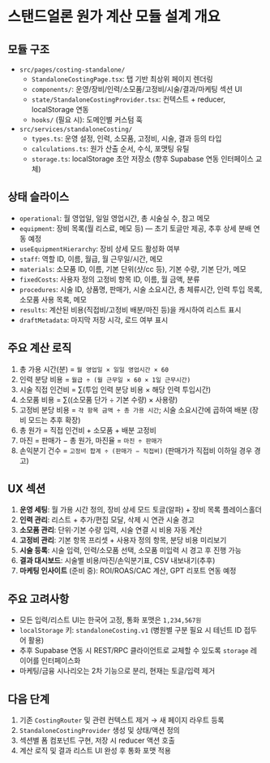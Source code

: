 # 스탠드얼론 원가 계산 모듈 설계 개요

## 모듈 구조
- `src/pages/costing-standalone/`
  - `StandaloneCostingPage.tsx`: 탭 기반 최상위 페이지 렌더링
  - `components/`: 운영/장비/인력/소모품/고정비/시술/결과/마케팅 섹션 UI
  - `state/StandaloneCostingProvider.tsx`: 컨텍스트 + reducer, localStorage 연동
  - `hooks/` (필요 시): 도메인별 커스텀 훅
- `src/services/standaloneCosting/`
  - `types.ts`: 운영 설정, 인력, 소모품, 고정비, 시술, 결과 등의 타입
  - `calculations.ts`: 원가 산출 순서, 수식, 포맷팅 유틸
  - `storage.ts`: localStorage 초안 저장소 (향후 Supabase 연동 인터페이스 교체)

## 상태 슬라이스
- `operational`: 월 영업일, 일일 영업시간, 총 시술실 수, 참고 메모
- `equipment`: 장비 목록(월 리스료, 메모 등) — 초기 토글만 제공, 추후 상세 분배 연동 예정
- `useEquipmentHierarchy`: 장비 상세 모드 활성화 여부
- `staff`: 역할 ID, 이름, 월급, 월 근무일/시간, 메모
- `materials`: 소모품 ID, 이름, 기본 단위(샷/cc 등), 기본 수량, 기본 단가, 메모
- `fixedCosts`: 사용자 정의 고정비 항목 ID, 이름, 월 금액, 분류
- `procedures`: 시술 ID, 상품명, 판매가, 시술 소요시간, 총 체류시간, 인력 투입 목록, 소모품 사용 목록, 메모
- `results`: 계산된 비용(직접비/고정비 배분/마진 등)을 캐시하여 리스트 표시
- `draftMetadata`: 마지막 저장 시각, 로드 여부 표시

## 주요 계산 로직
1. 총 가용 시간(분) = `월 영업일 × 일일 영업시간 × 60`
2. 인력 분당 비용 = `월급 ÷ (월 근무일 × 60 × 1일 근무시간)`
3. 시술 직접 인건비 = ∑(투입 인력 분당 비용 × 해당 인력 투입시간)
4. 소모품 비용 = ∑((소모품 단가 ÷ 기본 수량) × 사용량)
5. 고정비 분당 비용 = `각 항목 금액 ÷ 총 가용 시간`; 시술 소요시간에 곱하여 배분 (장비 모드는 추후 확장)
6. 총 원가 = 직접 인건비 + 소모품 + 배분 고정비
7. 마진 = 판매가 − 총 원가, 마진율 = `마진 ÷ 판매가`
8. 손익분기 건수 = `고정비 합계 ÷ (판매가 − 직접비)` (판매가가 직접비 이하일 경우 경고)

## UX 섹션
1. **운영 세팅**: 월 가용 시간 정의, 장비 상세 모드 토글(알파) + 장비 목록 플레이스홀더
2. **인력 관리**: 리스트 + 추가/편집 모달, 삭제 시 연관 시술 경고
3. **소모품 관리**: 단위·기본 수량 입력, 시술 연결 시 비용 자동 계산
4. **고정비 관리**: 기본 항목 프리셋 + 사용자 정의 항목, 분당 비용 미리보기
5. **시술 등록**: 시술 입력, 인력/소모품 선택, 소모품 미입력 시 경고 후 진행 가능
6. **결과 대시보드**: 시술별 비용/마진/손익분기표, CSV 내보내기(추후)
7. **마케팅 인사이트** (준비 중): ROI/ROAS/CAC 계산, GPT 리포트 연동 예정

## 주요 고려사항
- 모든 입력/리스트 UI는 한국어 고정, 통화 포맷은 `1,234,567원`
- `localStorage` 키: `standaloneCosting.v1` (병원별 구분 필요 시 테넌트 ID 접두어 활용)
- 추후 Supabase 연동 시 REST/RPC 클라이언트로 교체할 수 있도록 `storage` 레이어를 인터페이스화
- 마케팅/금융 시나리오는 2차 기능으로 분리, 현재는 토글/입력 제거

## 다음 단계
1. 기존 `CostingRouter` 및 관련 컨텍스트 제거 → 새 페이지 라우트 등록
2. `StandaloneCostingProvider` 생성 및 상태/액션 정의
3. 섹션별 폼 컴포넌트 구현, 저장 시 reducer 액션 호출
4. 계산 로직 및 결과 리스트 UI 완성 후 통화 포맷 적용
